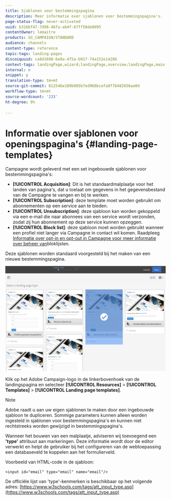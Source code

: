 ```yaml
---
title: Sjablonen voor bestemmingspagina
description: Meer informatie over sjablonen voor bestemmingspagina's.
page-status-flag: never-activated
uuid: b316bf47-7d98-46fa-ab4f-67ff50de8095
contentOwner: lemaitre
products: SG_CAMPAIGN/STANDARD
audience: channels
content-type: reference
topic-tags: landing-pages
discoiquuid: ca8d1698-6e8a-4f5a-b017-74a152e14286
context-tags: landingPage,wizard;landingPage,overview;landingPage,main
internal: n
snippet: y
translation-type: tm+mt
source-git-commit: 012546e109b085b7ed968bcefa8f76482656ae0d
workflow-type: tm+mt
source-wordcount: '233'
ht-degree: 0%

---
```



# Informatie over sjablonen voor openingspagina&#39;s {#landing-page-templates}

Campagne wordt geleverd met een set ingebouwde sjablonen voor bestemmingspagina&#39;s:

* **[!UICONTROL Acquisition]**: Dit is het standaardmalplaatje voor het landen van pagina&#39;s, dat u toelaat om gegevens in het gegevensbestand van de Campagne te vangen en bij te werken.
* **[!UICONTROL Subscription]**: deze template moet worden gebruikt om abonnementen op een service aan te bieden.
* **[!UICONTROL Unsubscription]**: deze sjabloon kan worden gekoppeld via een e-mail die naar abonnees van een service wordt verzonden, zodat zij hun abonnement op deze service kunnen opzeggen.
* **[!UICONTROL Block list]**: deze sjabloon moet worden gebruikt wanneer een profiel niet langer via Campagne in contact wil komen. Raadpleeg [Informatie over opt-in en opt-out in Campagne voor meer informatie over beheer van](../../audiences/using/about-opt-in-and-opt-out-in-campaign.md)bloklijsten.

Deze sjablonen worden standaard voorgesteld bij het maken van een nieuwe bestemmingspagina.

![](assets/lp_creation_1.png)

Klik op het Adobe Campaign-logo in de linkerbovenhoek van de landingspagina en selecteer **[!UICONTROL Resources]** > **[!UICONTROL Templates]** > **[!UICONTROL Landing page templates]**.

>[!NOTE]
>
>Adobe raadt u aan uw eigen sjablonen te maken door een ingebouwde sjabloon te dupliceren. Sommige parameters kunnen alleen worden ingesteld in sjablonen voor bestemmingspagina&#39;s en kunnen niet rechtstreeks worden gewijzigd in bestemmingspagina&#39;s.

Wanneer het bouwen van een malplaatje, adviseren wij toevoegend een **&#39;type&#39;** attribuut aan markeringen. Deze informatie wordt door de editor verwerkt en helpt de gebruiker bij het configureren van de webtoepassing een databaseveld te koppelen aan het formulierveld.

Voorbeeld van HTML-code in de sjabloon:

```
<input id="email" type="email" name="email"/>
```

De officiële lijst van &#39;type&#39;-kenmerken is beschikbaar op het volgende adres: [https://www.w3schools.com/tags/att_input_type.asp](https://www.w3schools.com/tags/att_input_type.asp)